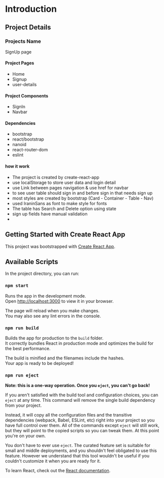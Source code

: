 # Introduction

## Project Details
### Projects Name
SignUp page

#### Project Pages
- Home
- Signup
- user-details

#### Project Components
- SignIn
- Navbar

#### Dependencies
- bootstrap
- react/bootstrap
- nanoid
- react-router-dom
- eslint

#### how it work
- The project is created by create-react-app
- use localStorage to store user data and login detail
- use Link between pages navigation & use href for navbar
- to see user table should sign in and before sign in that needs sign up
- most styles are created by bootstrap (Card - Container - Table - Nav)
- used IraninSans as font to make style for fonts
- The table has Search and Delete option using state
- sign up fields have manual validation
- 

## Getting Started with Create React App

This project was bootstrapped with [Create React App](https://github.com/facebook/create-react-app).

## Available Scripts

In the project directory, you can run:

### `npm start`

Runs the app in the development mode.\
Open [http://localhost:3000](http://localhost:3000) to view it in your browser.

The page will reload when you make changes.\
You may also see any lint errors in the console.

### `npm run build`

Builds the app for production to the `build` folder.\
It correctly bundles React in production mode and optimizes the build for the best performance.

The build is minified and the filenames include the hashes.\
Your app is ready to be deployed!

### `npm run eject`

**Note: this is a one-way operation. Once you `eject`, you can't go back!**

If you aren't satisfied with the build tool and configuration choices, you can `eject` at any time. This command will remove the single build dependency from your project.

Instead, it will copy all the configuration files and the transitive dependencies (webpack, Babel, ESLint, etc) right into your project so you have full control over them. All of the commands except `eject` will still work, but they will point to the copied scripts so you can tweak them. At this point you're on your own.

You don't have to ever use `eject`. The curated feature set is suitable for small and middle deployments, and you shouldn't feel obligated to use this feature. However we understand that this tool wouldn't be useful if you couldn't customize it when you are ready for it.


To learn React, check out the [React documentation](https://reactjs.org/).
